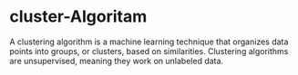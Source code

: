 # cluster-Algoritam
A clustering algorithm is a machine learning technique that organizes data points into groups, or clusters, based on similarities. Clustering algorithms are unsupervised, meaning they work on unlabeled data.
